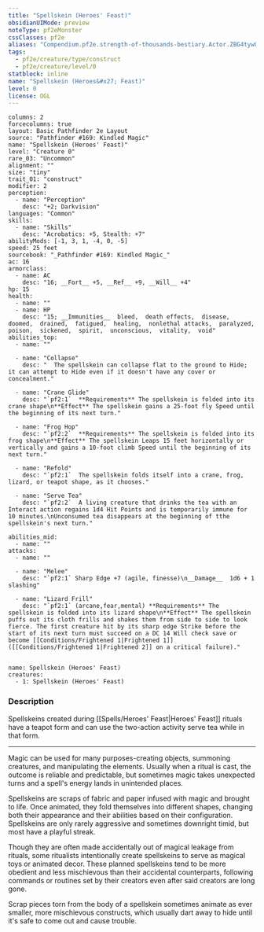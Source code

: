 ```yaml
---
title: "Spellskein (Heroes' Feast)"
obsidianUIMode: preview
noteType: pf2eMonster
cssClasses: pf2e
aliases: "Compendium.pf2e.strength-of-thousands-bestiary.Actor.ZBG4tyw04lsISbHL" 
tags:
  - pf2e/creature/type/construct
  - pf2e/creature/level/0
statblock: inline
name: "Spellskein (Heroes&#x27; Feast)"
level: 0
license: OGL
---
```


```statblock
columns: 2
forcecolumns: true
layout: Basic Pathfinder 2e Layout
source: "Pathfinder #169: Kindled Magic"
name: "Spellskein (Heroes' Feast)"
level: "Creature 0"
rare_03: "Uncommon"
alignment: ""
size: "tiny"
trait_01: "construct"
modifier: 2
perception:
  - name: "Perception"
    desc: "+2; Darkvision"
languages: "Common"
skills:
  - name: "Skills"
    desc: "Acrobatics: +5, Stealth: +7"
abilityMods: [-1, 3, 1, -4, 0, -5]
speed: 25 feet
sourcebook: "_Pathfinder #169: Kindled Magic_"
ac: 16
armorclass:
  - name: AC
    desc: "16; __Fort__ +5, __Ref__ +9, __Will__ +4"
hp: 15
health:
  - name: ""
  - name: HP
    desc: "15; __Immunities__  bleed,  death effects,  disease,  doomed,  drained,  fatigued,  healing,  nonlethal attacks,  paralyzed,  poison,  sickened,  spirit,  unconscious,  vitality,  void"
abilities_top:
  - name: ""

  - name: "Collapse"
    desc: "  The spellskein can collapse flat to the ground to Hide; it can attempt to Hide even if it doesn't have any cover or concealment."

  - name: "Crane Glide"
    desc: "`pf2:1`  **Requirements** The spellskein is folded into its crane shape\n**Effect** The spellskein gains a 25-foot fly Speed until the beginning of its next turn."

  - name: "Frog Hop"
    desc: "`pf2:2`  **Requirements** The spellskein is folded into its frog shape\n**Effect** The spellskein Leaps 15 feet horizontally or vertically and gains a 10-foot climb Speed until the beginning of its next turn."

  - name: "Refold"
    desc: "`pf2:1`  The spellskein folds itself into a crane, frog, lizard, or teapot shape, as it chooses."

  - name: "Serve Tea"
    desc: "`pf2:2`  A living creature that drinks the tea with an Interact action regains 1d4 Hit Points and is temporarily immune for 10 minutes.\nUnconsumed tea disappears at the beginning of tthe spellskein's next turn."

abilities_mid:
  - name: ""
attacks:
  - name: ""

  - name: "Melee"
    desc: "`pf2:1` Sharp Edge +7 (agile, finesse)\n__Damage__  1d6 + 1 slashing"

  - name: "Lizard Frill"
    desc: "`pf2:1` (arcane,fear,mental) **Requirements** The spellskein is folded into its lizard shape\n**Effect** The spellskein puffs out its cloth frills and shakes them from side to side to look fierce. The first creature hit by its sharp edge Strike before the start of its next turn must succeed on a DC 14 Will check save or become [[Conditions/Frightened 1|Frightened 1]] ([[Conditions/Frightened 1|Frightened 2]] on a critical failure)."
 
```

```encounter-table
name: Spellskein (Heroes' Feast)
creatures:
  - 1: Spellskein (Heroes' Feast)
```


### Description
Spellskeins created during [[Spells/Heroes' Feast|Heroes' Feast]] rituals have a teapot form and can use the two-action activity serve tea while in that form.

* * *

Magic can be used for many purposes-creating objects, summoning creatures, and manipulating the elements. Usually when a ritual is cast, the outcome is reliable and predictable, but sometimes magic takes unexpected turns and a spell's energy lands in unintended places.

Spellskeins are scraps of fabric and paper infused with magic and brought to life. Once animated, they fold themselves into different shapes, changing both their appearance and their abilities based on their configuration. Spellskeins are only rarely aggressive and sometimes downright timid, but most have a playful streak.

Though they are often made accidentally out of magical leakage from rituals, some ritualists intentionally create spellskeins to serve as magical toys or animated decor. These planned spellskeins tend to be more obedient and less mischievous than their accidental counterparts, following commands or routines set by their creators even after said creators are long gone.

Scrap pieces torn from the body of a spellskein sometimes animate as ever smaller, more mischievous constructs, which usually dart away to hide until it's safe to come out and cause trouble.
